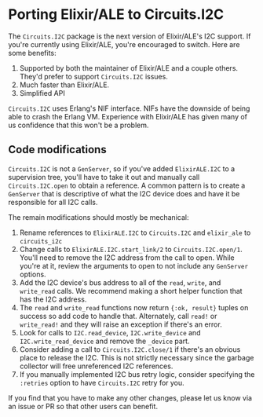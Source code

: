 # Porting Elixir/ALE to Circuits.I2C

The `Circuits.I2C` package is the next version of Elixir/ALE's I2C support.
If you're currently using Elixir/ALE, you're encouraged to switch. Here are some
benefits:

1. Supported by both the maintainer of Elixir/ALE and a couple others. They'd
   prefer to support `Circuits.I2C` issues.
2. Much faster than Elixir/ALE.
3. Simplified API

`Circuits.I2C` uses Erlang's NIF interface. NIFs have the downside of being able
to crash the Erlang VM. Experience with Elixir/ALE has given many of us
confidence that this won't be a problem.

## Code modifications

`Circuits.I2C` is not a `GenServer`, so if you've added `ElixirALE.I2C` to a
supervision tree, you'll have to take it out and manually call
`Circuits.I2C.open` to obtain a reference. A common pattern is to create a
`GenServer` that is descriptive of what the I2C device does and have it be
responsible for all I2C calls.

The remain modifications should mostly be mechanical:

1. Rename references to `ElixirALE.I2C` to `Circuits.I2C` and `elixir_ale`
   to `circuits_i2c`
2. Change calls to `ElixirALE.I2C.start_link/2` to `Circuits.I2C.open/1`. You'll
   need to remove the I2C address from the call to open. While you're at it,
   review the arguments to open to not include any `GenServer` options.
3. Add the I2C device's bus address to all of the `read`, `write`, and
   `write_read` calls. We recommend making a short helper function that has
   the I2C address.
4. The `read` and `write_read` functions now return `{:ok, result}` tuples on
   success so add code to handle that. Alternately, call `read!` or `write_read!`
   and they will raise an exception if there's an error.
5. Look for calls to `I2C.read_device`, `I2C.write_device` and
   `I2C.write_read_device` and remove the `_device` part.
6. Consider adding a call to `Circuits.I2C.close/1` if there's an obvious place
   to release the I2C. This is not strictly necessary since the garbage
   collector will free unreferenced I2C references.
7. If you manually implemented I2C bus retry logic, consider specifying the
   `:retries` option to have `Circuits.I2C` retry for you.

If you find that you have to make any other changes, please let us know via an
issue or PR so that other users can benefit.
